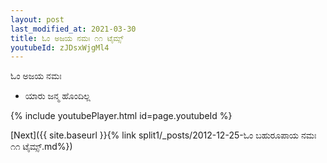 ```yaml
---
layout: post
last_modified_at: 2021-03-30
title: ಓಂ ಅಜಯ ನಮಃ ೧೧ ಟೈಮ್ಸ್
youtubeId: zJDsxWjgMl4
---
```

 
 
 ಓಂ ಅಜಯ ನಮಃ  
 
 -  ಯಾರು ಜನ್ಮ ಹೊಂದಿಲ್ಲ 
 
  
 
  
 
 
 
 
 
 


{% include youtubePlayer.html id=page.youtubeId %}
 
[Next]({{ site.baseurl }}{% link  split1/_posts/2012-12-25-ಓಂ ಬಹುರೂಪಾಯ ನಮಃ ೧೧ ಟೈಮ್ಸ್.md%})
 
